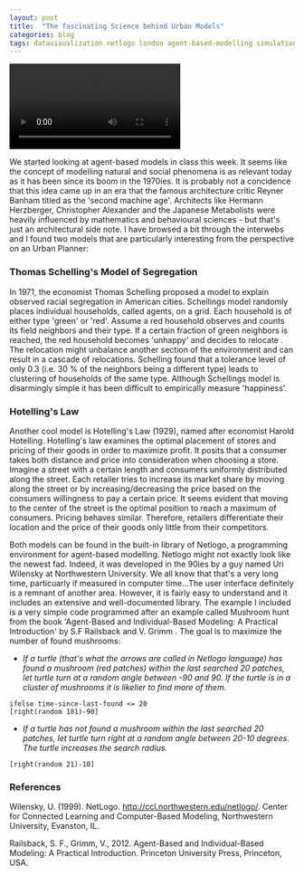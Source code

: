 ```yaml
---
layout: post
title:  "The fascinating Science behind Urban Models"
categories: blog 
tags: datavisualization netlogo london agent-based-modelling simulation
---
```



<video controls="controls" width="60%" height="auto" 
       name="virtual forest" src="https://raw.githubusercontent.com/melanieimfeld/melanieimfeld.github.io/master/assets/netlogo_mushroomhunt.mp4"></video>

We started looking at agent-based models in class this week. It seems like the concept of modelling natural and social phenomena is as relevant today as it has been since its boom in the 1970ies. It is probably not a concidence that this idea came up in an era that the famous architecture critic Reyner Banham titled as the 'second machine age'. Architects like Hermann Herzberger, Christopher Alexander and the Japanese Metabolists were heavily influenced by mathematics and behavioural sciences - but that's just an architectural side note. I have browsed a bit through the interwebs and I found two models that are particularly interesting from the perspective on an Urban Planner:

### Thomas Schelling's Model of Segregation
In 1971, the economist Thomas Schelling proposed a model to explain observed racial segregation in American cities. Schellings model randomly places individual households, called agents, on a grid. Each household is of either type 'green' or  'red'. Assume a red household observes and counts its field neighbors and their type. If a certain fraction of green neighbors is reached, the red household becomes 'unhappy' and decides to relocate . The relocation might unbalance another section of the environment and can result in a cascade of relocations. Schelling found that a tolerance level of only 0.3 (i.e. 30 % of the neighbors being a different type) leads to clustering of households of the same type. Although Schellings model is disarmingly simple it has been difficult to empirically measure 'happiness'.

### Hotelling's Law
Another cool model is Hotelling's Law (1929), named after economist Harold Hotelling. Hotelling's law examines the optimal placement of stores and pricing of their goods in order to maximize profit. It posits that a consumer takes both distance and price into consideration when choosing a store. Imagine a street with a certain length and consumers uniformly distributed along the street. Each retailer tries to increase its market share by moving along the street or by increasing/decreasing the price based on the consumers willingness to pay a certain price. It seems evident that moving to the center of the street is the optimal position to reach a maximum of consumers. Pricing behaves similar. Therefore, retailers differentiate their location and the price of their goods only little from their competitors. 

Both models can be found in the built-in library of Netlogo, a programming environment for agent-based modelling. Netlogo might not exactly look like the newest fad. Indeed, it was developed in the 90ies by a guy named Uri Wilensky at Northwestern University. We all know that that's a very long time, particuarly if measured in computer time...The user interface definitely is a remnant of another area. However, it is fairly easy to understand and it includes an extensive and well-documented library.
The example I included is a very simple code programmed after an example called Mushroom hunt from the book 'Agent-Based and Individual-Based Modeling: A Practical Introduction' by S.F Railsback and V. Grimm . The goal is to maximize the number of found mushrooms:

* *If a turtle (that's what the arrows are called in Netlogo language) has found a mushroom (red patches) within the last searched 20 patches, let turtle turn at a random angle between -90 and 90. If the turtle is in a cluster of mushrooms it is likelier to find more of them.*  


```
ifelse time-since-last-found <= 20
[right(random 181)-90]
```  

* *If a turtle has not found a mushroom within the last searched 20 patches, let turtle turn right at a random angle between 20-10 degrees. The turtle increases the search radius.*    


```
[right(random 21)-10]
```  

### References
Wilensky, U. (1999). NetLogo. http://ccl.northwestern.edu/netlogo/. Center for Connected Learning and Computer-Based Modeling, Northwestern University, Evanston, IL.


Railsback, S. F., Grimm, V., 2012. Agent-Based and Individual-Based Modeling: A Practical Introduction. Princeton University Press, Princeton, USA.






